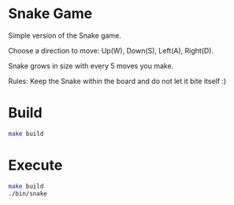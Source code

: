 # Snake Game
Simple version of the Snake game.

Choose a direction to move: Up(W), Down(S), Left(A), Right(D).

Snake grows in size with every 5 moves you make.

Rules:
Keep the Snake within the board and do not let it bite itself :)

# Build
```sh
make build
```

# Execute
```sh
make build
./bin/snake
```




